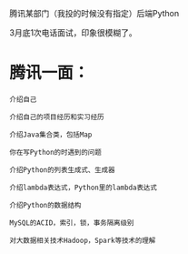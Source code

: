 腾讯某部门（我投的时候没有指定）后端Python

3月底1次电话面试，印象很模糊了。

# 腾讯一面：
    
    介绍自己
    
    介绍自己的项目经历和实习经历
    
    介绍Java集合类，包括Map
    
    你在写Python的时遇到的问题
    
    介绍Python的列表生成式、生成器
    
    介绍lambda表达式，Python里的lambda表达式
    
    介绍Python的数据结构
    
    MySQL的ACID，索引，锁，事务隔离级别
    
    对大数据相关技术Hadoop，Spark等技术的理解
    
    

